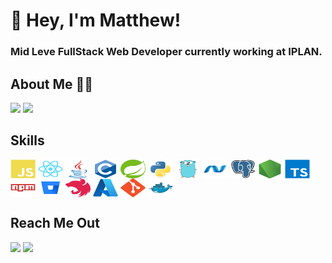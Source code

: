 # 👋 Hey, I'm Matthew! 
### Mid Leve FullStack Web Developer currently working at IPLAN.

## About Me  🐱‍💻
  <div> 
   <img height="180em" src="https://github-readme-stats.vercel.app/api?username=MatthewAraujo&show_icons=true&theme=dark&include_all_commits=true&count_private=true"/>
   <img height="180em" src="https://github-readme-stats.vercel.app/api/top-langs/?username=MatthewAraujo&layout=compact&langs_count=7&card_width=255&theme=dark"/>
  </div>
  
## Skills
<div> 
  <img align="center" alt="Matthew-Js" height="30" width="40" src="https://raw.githubusercontent.com/devicons/devicon/master/icons/javascript/javascript-plain.svg">  
  <img align="center" alt="Matthew-React" height="30" width="40" src="https://raw.githubusercontent.com/devicons/devicon/master/icons/react/react-original.svg">
  <img align="center" alt="Matthew-Java" height="30" width="40" src="https://raw.githubusercontent.com/devicons/devicon/master/icons/java/java-original.svg">
  <img align="center" alt="Matthew-C" height="30" width="40" src="https://raw.githubusercontent.com/devicons/devicon/master/icons/c/c-original.svg">
  <img align="center" alt="Matthew-Spring" height="30" width="40" src="https://github.com/devicons/devicon/blob/master/icons/spring/spring-original.svg">
  <img align="center" alt="Matthew-Python" height="30" width="40" src="https://github.com/devicons/devicon/blob/master/icons/python/python-original.svg">
  <img align="center" alt="Matthew-Golang" height="30" width="40" src="https://raw.githubusercontent.com/devicons/devicon/master/icons/go/go-original.svg">
  <img align="center" alt="Matthew-Donet" height="30" width="40" src="https://raw.githubusercontent.com/devicons/devicon/master/icons/dot-net/dot-net-original.svg">
  <img align="center" alt="Matthew-postgresql" height="30" width="40" src="https://raw.githubusercontent.com/devicons/devicon/1119b9f84c0290e0f0b38982099a2bd027a48bf1/icons/postgresql/postgresql-original.svg">
  <img align="center" alt="Matthew-Node" height="30" width="40" src="https://raw.githubusercontent.com/devicons/devicon/1119b9f84c0290e0f0b38982099a2bd027a48bf1/icons/nodejs/nodejs-original.svg">
  <img align="center" alt="Matthew-Typescript" height="30" width="40" src="https://raw.githubusercontent.com/devicons/devicon/1119b9f84c0290e0f0b38982099a2bd027a48bf1/icons/typescript/typescript-original.svg">
  <img align="center" alt="Matthew-NPM" height="30" width="40" src="https://raw.githubusercontent.com/devicons/devicon/1119b9f84c0290e0f0b38982099a2bd027a48bf1/icons/npm/npm-original-wordmark.svg">
  <img align="center" alt="Matthew-bitbucket" height="30" width="40" src="https://raw.githubusercontent.com/devicons/devicon/master/icons/bitbucket/bitbucket-original.svg">
  <img align="center" alt="Matthew-nestjs" height="30" width="40" src="https://raw.githubusercontent.com/devicons/devicon/master/icons/nestjs/nestjs-original.svg">
  <img align="center" alt="Matthew-Azure" height="30" width="40" src="https://raw.githubusercontent.com/devicons/devicon/master/icons/azure/azure-original.svg">
  <img align="center" alt="Matthew-git" height="30" width="40" src="https://raw.githubusercontent.com/devicons/devicon/master/icons/git/git-original.svg">
  <img align="center" alt="Matthew-docker" height="30" width="40" src="https://raw.githubusercontent.com/devicons/devicon/master/icons/docker/docker-original.svg">
  </div>

## Reach Me Out
<a href="https://www.linkedin.com/in/eu-matthewaraujo/" target="_blank"><img src="https://img.shields.io/badge/-LinkedIn-%230077B5?style=for-the-badge&logo=linkedin&logoColor=white" ></a> 
<a href = "mailto::matthewaraujo.dev@gmail.com"><img src="https://img.shields.io/badge/-Gmail-%23333?style=for-the-badge&logo=gmail&logoColor=white" target="_blank"></a>
